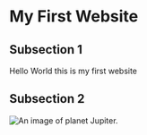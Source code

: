 <!DOCTYPE html>
<html lang="en">
  <head>
	<meta charset ="utf-8">
    <title>Inserting image</title>
  </head>
  <body>
	<h1>My First Website</h1>
	<div>
		<h2>Subsection 1</h2>
		<p>Hello World this is my first website</p>
	</div>
	<div>
		<h2>Subsection 2</h2>
		<img src="testing/images/Image1.jpg" alt="An image of planet Jupiter.">
	</div>
  </body>
</html>
